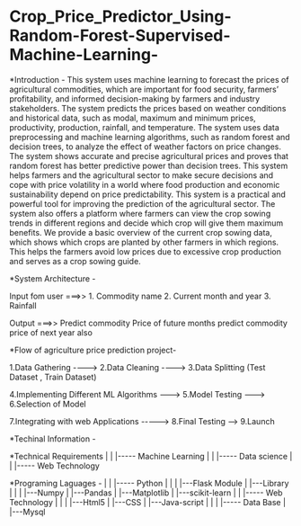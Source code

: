 # Crop_Price_Predictor_Using-Random-Forest-Supervised-Machine-Learning-

*Introduction -
This system uses machine learning to forecast the prices of agricultural commodities, which are important for food security, farmers’ profitability, and informed decision-making by farmers and industry stakeholders. The system predicts the prices based on weather conditions and historical data, such as modal, maximum and minimum prices, productivity, production, rainfall, and temperature. The system uses data preprocessing and machine learning algorithms, such as random forest and decision trees, to analyze the effect of weather factors on price changes. The system shows accurate and precise agricultural prices and proves that random forest has better predictive power than decision trees. This system helps farmers and the agricultural sector to make secure decisions and cope with price volatility in a world where food production and economic sustainability depend on price predictability. This system is a practical and powerful tool for improving the prediction of the agricultural sector.
The system also offers a platform where farmers can view the crop sowing trends in different regions and decide which crop will give them maximum benefits. We provide a basic overview of the current crop sowing data, which shows which crops are planted by other farmers in which regions. This helps the farmers avoid low prices due to excessive crop production and serves as a crop sowing guide.

*System Architecture -

Input fom user ===>>  1. Commodity name
                      2. Current month and year
                      3. Rainfall

Output        ===>>   Predict commodity Price of future months
                      predict commodity price of next year also



*Flow of agriculture price prediction project-

1.Data Gathering ----> 2.Data Cleaning ----> 3.Data Splitting (Test Dataset , Train Dataset)			
						

4.Implementing Different ML Algorithms ---> 5.Model Testing ---> 6.Selection of Model


7.Integrating with web Applications -----> 8.Final Testing --> 9.Launch


*Techinal Information -

*Technical Requirements 
|
|
|----- Machine Learning
|
|
|----- Data science
|
|
|----- Web Technology


*Programing Laguages -
|
|
|----- Python
|	|
|	|---Flask Module
|	|---Library
|	   |
|	   |---Numpy
|	   |---Pandas
|	   |---Matplotlib
|	   |---scikit-learn	
|
|
|----- Web Technology
|	 |
|	 |---Html5
|	 |---CSS
|	 |---Java-script
|
|
|
|----- Data Base
	 |
	 |---Mysql
	 



